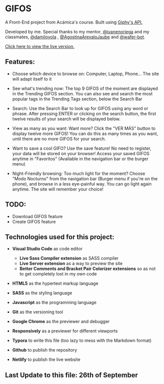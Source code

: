 # GIFOS 

A Front-End project from Acámica's course. Built using [Giphy's API.](https://developers.giphy.com/docs/api#quick-start-guide)

Developed by me. Special thanks to my mentor, [@ivanenoriega](https://github.com/ivanenoriega) and my classmates, [@damiloyola](https://github.com/damiloyola) , [@AgostinaArevaloJaube](https://github.com/AgostinaArevaloJaube) and [@wafer-bot](https://github.com/wafer-bot).

[Click here to view the live version.](https://gifos-jesus.netlify.app/)

## Features:

- Choose which device to browse on: Computer, Laptop, Phone... The site will adapt itself to it 

- See what's trending now: The top 9 GIFOS of the moment are displayed in the Trending GIFOS section. You can also see and search the most popular tags in the Trending Tags section, below the Search Bar

- Search:  Use the Search Bar to look up for GIFOS using any word or phrase. After pressing ENTER or clicking on the search button, the first twelve results of your search will be displayed below. 

- View as many as you want: Want more? Click the "VER MÁS" button to display twelve more GIFOS! You can do this as many times as you want, until there are no more GIFOS for your search.

- Want to save a cool GIFO? Use the save feature! No need to register, your data will be stored on your browser! Access your saved GIFOS anytime in "Favoritos" (Available in the navigation bar or the burger menu)

- Night-Friendly browsing: Too much light for the moment? Choose "Modo Nocturno" from the navigation bar (Burger menu if you're on the phone), and browse in a less eye-painful way. You can go light again anytime. The site will remember your choice!

## TODO:

- Download GIFOS feature
- Create GIFOS feature

## Technologies used for this project:

- **Visual Studio Code** as code editor
  - **Live Sass Compiler extension** as SASS compiler
  - **Live Server extension** as a way to preview the site
  - **Better Comments and Bracket Pair Colorizer extensions** so as not to get completely lost in my own code

- **HTML5** as the hypertext markup language
- **SASS** as the styling language
- **Javascript** as the programming language
- **Git** as the versioning tool

- **Google Chrome** as the previewer and debugger
- **Responsively** as a previewer for different viewports
- **Typora** to write this file (too lazy to mess with the Markdown format)

- **Github** to publish the repository
- **Netlify** to publish the live website

## Last Update to this file: 26th of September 